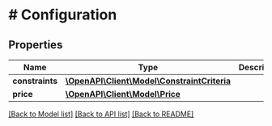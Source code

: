 # # Configuration

## Properties

Name | Type | Description | Notes
------------ | ------------- | ------------- | -------------
**constraints** | [**\OpenAPI\Client\Model\ConstraintCriteria**](ConstraintCriteria.md) |  | [optional] 
**price** | [**\OpenAPI\Client\Model\Price**](Price.md) |  | [optional] 

[[Back to Model list]](../../README.md#documentation-for-models) [[Back to API list]](../../README.md#documentation-for-api-endpoints) [[Back to README]](../../README.md)


